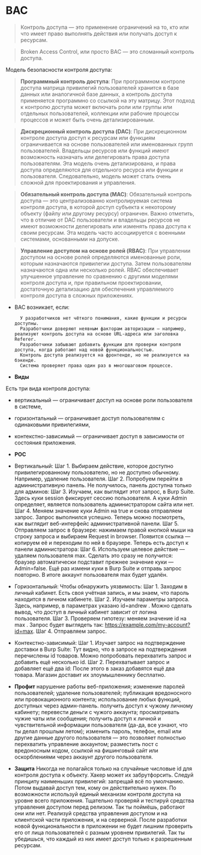 # **BAC**

> Контроль доступа — это применение ограничений на то, кто или что имеет право выполнять действия или получать доступ к ресурсам.

> Broken Access Control, или просто BAС — это сломанный контроль доступа.

Модель безопасности контроля доступа:

> **Программный контроль доступа**: 
При программном контроле доступа матрица привилегий пользователей хранится в базе данных или аналогичной базе данных, а контроль доступа применяется программно со ссылкой на эту матрицу. Этот подход к контролю доступа может включать роли или группы или отдельных пользователей, коллекции или рабочие процессы процессов и может быть очень детализированным.

> **Дискреционный контроль доступа (DAC)**: 
При дискреционном контроле доступа доступ к ресурсам или функциям ограничивается на основе пользователей или именованных групп пользователей. Владельцы ресурсов или функций имеют возможность назначать или делегировать права доступа пользователям. Эта модель очень детализирована, и права доступа определяются для отдельного ресурса или функции и пользователя. Следовательно, модель может стать очень сложной для проектирования и управления.

> **Обязательный контроль доступа (MAC)**: 
Обязательный контроль доступа — это централизованно контролируемая система контроля доступа, в которой доступ субъекта к некоторому объекту (файлу или другому ресурсу) ограничен. Важно отметить, что в отличие от DAC пользователи и владельцы ресурсов не имеют возможности делегировать или изменять права доступа к своим ресурсам. Эта модель часто ассоциируется с военными системами, основанными на допуске.

> **Управление доступом на основе ролей (RBAC)**: 
При управлении доступом на основе ролей определяются именованные роли, которым назначаются привилегии доступа. Затем пользователям назначаются одна или несколько ролей. RBAC обеспечивает улучшенное управление по сравнению с другими моделями контроля доступа и, при правильном проектировании, достаточную детализацию для обеспечения управляемого контроля доступа в сложных приложениях.

* BAC возникает, если:

        У разработчиков нет чёткого понимания, какие функции и ресурсы доступны.
        Разработчики доверяют неявным факторам авторизации — например, реализуют контроль доступа на основе URL-адреса или заголовка Referer.
        Разработчики забывают добавить функции для проверки контроля доступа, когда работают над новой функциональностью.
        Контроль доступа реализуется на фронтенде, но не реализуется на бэкенде.
        Система проверяет права один раз в многошаговом процессе.
    
* **Виды**
  
Есть три вида контроля доступа:

   * вертикальный — ограничивает доступ на основе роли пользователя в системе,
   * горизонтальный — ограничивает доступ пользователям с одинаковыми привилегиями,
   * контекстно-зависимый — ограничивает доступ в зависимости от состояния приложения.

* **POC**
*	Вертикальный: 
Шаг 1. Выбираем действие, которое доступно привилегированному пользователю, но не доступно обычному. Например, удаление пользователя.
Шаг 2. Попробуем перейти в административную панель. Не получилось, панель доступна только для админов:
Шаг 3. Изучаем, как выглядит этот запрос, в Burp Suite.
Здесь куки session фиксирует сессию пользователя. А куки Admin определяет, является пользователь администратором сайта или нет.
Шаг 4. Меняем значение куки Admin на true и снова отправляем запрос.
Запрос выполнился успешно. Теперь можно посмотреть, как выглядит веб-интерфейс административной панели.
Шаг 5. Отправляем запрос в браузере: нажимаем правой кнопкой мыши на строку запроса и выбираем Request in browser.
Появится ссылка — копируем её и переходим по ней в браузере. Теперь есть доступ к панели администратора:
Шаг 6. Используем целевое действие — удаляем пользователя max.
Сделать это сразу не получится: браузер автоматически подставит прежнее значение куки — Admin=false. Ещё раз измени куки в Burp Suite и отправь запрос повторно.
В итоге аккаунт пользователя max будет удалён.
*	Горизонтальный:
Чтобы обнаружить уязвимость:
Шаг 1. Заходим в личный кабинет. Есть своя учётная запись, и мы знаем, что пароль находится в личном кабинете.
Шаг 2. Изучаем параметры запроса. Здесь, например, в параметрах указано id=andrew . Можно сделать вывод, что доступ в личный кабинет зависит от логина пользователя.
Шаг 3. Проверяем гипотезу: меняем значение id на max . Запрос будет выглядеть так: https://example.com/my-account?id=max.
Шаг 4. Отправляем запрос.
*	Контекстно-зависимый:
Шаг 1. Изучает запрос на подтверждение доставки в Burp Suite:
Тут видно, что в запросе на подтверждения перечислены id товаров. Можно попробовать перехватить запрос и добавить ещё несколько id.
Шаг 2. Перехватывает запрос и добавляет ещё два id:
После этого в заказ добавятся ещё два товара. Магазин доставит их злоумышленнику бесплатно.

* **Профит**
    нарушение работы веб-приложения;
    изменение паролей пользователей;
    удаление пользователей;
    публикация вредоносного или провокационного контента;
    использование любых функций, доступных через админ-панель.
    получить доступ к чужому личному кабинету;
    перевести деньги с чужого аккаунта;
    просматривать чужие чаты или сообщения;
    получить доступ к личной и чувствительной информации пользователя (да-да, все узнают, что ты делал прошлым летом);
    изменить пароль, телефон, email или другие данные другого пользователя — это позволяет полностью перехватить управление аккаунтом;
    разместить пост с вредоносным кодом, ссылкой на фишинговый сайт или оскорблениями через аккаунт другого пользователя.

* **Защита**
    Никогда не полагайся только на случайные числовые id для контроля доступа к объекту. Хакер может их забрутфорсить.
    Следуй принципу наименьших привилегий: запрещай всё по умолчанию. Потом выдавай доступ тем, кому он действительно нужен.
    По возможности используй единый механизм контроля доступа на уровне всего приложения.
    Тщательно проверяй и тестируй средства управления доступом перед релизом. Так ты поймёшь, работают они или нет.
    Реализуй средства управления доступом и на клиентской части приложения, и на серверной.
    После разработки новой функциональности в приложении не будет лишним проверить его от лица пользователей с разным уровнем привилегий. Так ты убедишься, что каждый из них имеет доступ только к разрешенным ресурсам.

